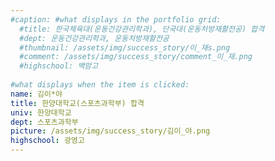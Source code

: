 ```yaml
---
#caption: #what displays in the portfolio grid:
  #title: 한국체육대(운동건강관리학과), 단국대(운동처방재활전공) 합격
  #dept: 운동건강관리학과, 운동처방재활전공
  #thumbnail: /assets/img/success_story/이_재s.png
  #comment: /assets/img/success_story/comment_이_재.png
  #highschool: 백암고
  
#what displays when the item is clicked:
name: 김이*야
title: 한양대학교(스포츠과학부) 합격
univ: 한양대학교
dept: 스포츠과학부
picture: /assets/img/success_story/김이_야.png
highschool: 광영고
--- 
```



